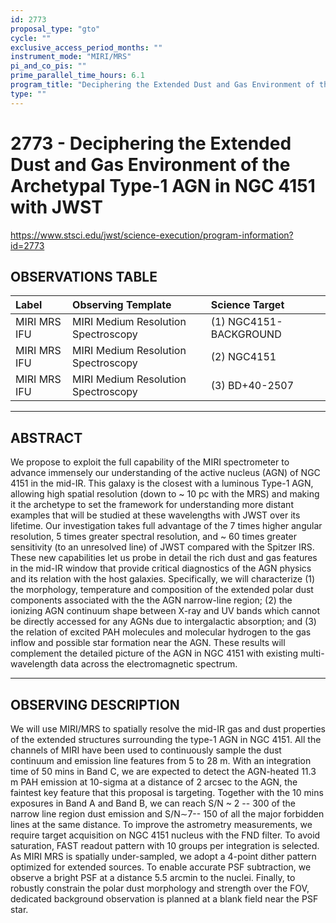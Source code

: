 ```yaml
---
id: 2773
proposal_type: "gto"
cycle: ""
exclusive_access_period_months: ""
instrument_mode: "MIRI/MRS"
pi_and_co_pis: ""
prime_parallel_time_hours: 6.1
program_title: "Deciphering the Extended Dust and Gas Environment of the Archetypal Type-1 AGN in NGC 4151 with JWST"
type: ""
---
```

# 2773 - Deciphering the Extended Dust and Gas Environment of the Archetypal Type-1 AGN in NGC 4151 with JWST
https://www.stsci.edu/jwst/science-execution/program-information?id=2773
## OBSERVATIONS TABLE
| Label         | Observing Template                | Science Target          |
| :------------ | :-------------------------------- | :---------------------- |
| MIRI MRS IFU  | MIRI Medium Resolution Spectroscopy | (1) NGC4151-BACKGROUND |
| MIRI MRS IFU  | MIRI Medium Resolution Spectroscopy | (2) NGC4151             |
| MIRI MRS IFU  | MIRI Medium Resolution Spectroscopy | (3) BD+40-2507          |

---

## ABSTRACT

We propose to exploit the full capability of the MIRI spectrometer to advance immensely our understanding of the active nucleus (AGN) of NGC 4151 in the mid-IR. This galaxy is the closest with a luminous Type-1 AGN, allowing high spatial resolution (down to ~ 10 pc with the MRS) and making it the archetype to set the framework for understanding more distant examples that will be studied at these wavelengths with JWST over its lifetime. Our investigation takes full advantage of the 7 times higher angular resolution, 5 times greater spectral resolution, and ~ 60 times greater sensitivity (to an unresolved line) of JWST compared with the Spitzer IRS. These new capabilities let us probe in detail the rich dust and gas features in the mid-IR window that provide critical diagnostics of the AGN physics and its relation with the host galaxies. Specifically, we will characterize (1) the morphology, temperature and composition of the extended polar dust components associated with the the AGN narrow-line region; (2) the ionizing AGN continuum shape between X-ray and UV bands which cannot be directly accessed for any AGNs due to intergalactic absorption; and (3) the relation of excited PAH molecules and molecular hydrogen to the gas inflow and possible star formation near the AGN. These results will complement the detailed picture of the AGN in NGC 4151 with existing multi-wavelength data across the electromagnetic spectrum.

---

## OBSERVING DESCRIPTION

We will use MIRI/MRS to spatially resolve the mid-IR gas and dust properties of the extended structures surrounding the type-1 AGN in NGC 4151. All the channels of MIRI have been used to continuously sample the dust continuum and emission line features from 5 to 28 m. With an integration time of 50 mins in Band C, we are expected to detect the AGN-heated 11.3 m PAH emission at 10-sigma at a distance of 2 arcsec to the AGN, the faintest key feature that this proposal is targeting. Together with the 10 mins exposures in Band A and Band B, we can reach S/N ~ 2 -- 300 of the narrow line region dust emission and S/N∼7-- 150 of all the major forbidden lines at the same distance. To improve the astrometry measurements, we require target acquisition on NGC 4151 nucleus with the FND filter. To avoid saturation, FAST readout pattern with 10 groups per integration is selected. As MIRI MRS is spatially under-sampled, we adopt a 4-point dither pattern optimized for extended sources. To enable accurate PSF subtraction, we observe a bright PSF at a distance 5.5 arcmin to the nuclei. Finally, to robustly constrain the polar dust morphology and strength over the FOV, dedicated background observation is planned at a blank field near the PSF star.